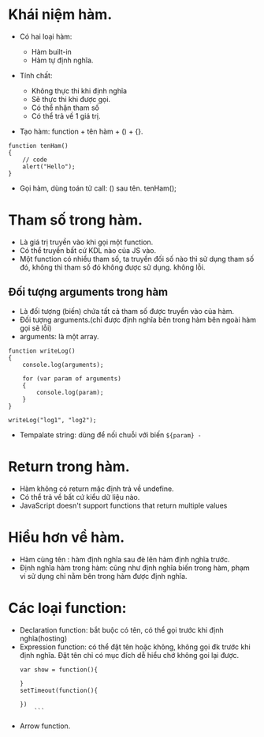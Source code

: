 # Khái niệm hàm.
+ Có hai loại hàm:
    + Hàm built-in
    + Hàm tự định nghĩa.

+ Tính chất:
    + Không thực thi khi định nghĩa
    + Sẽ thực thi khi được gọi.
    + Có thể nhận tham số
    + Có thể  trả về 1 giá trị.

+ Tạo hàm: function + tên hàm + () + {}.

```
function tenHam()
{
    // code
    alert("Hello");
}
```

+  Gọi hàm, dùng toán tử  call: () sau tên.
tenHam();

# Tham số  trong hàm.
+ Là giá trị truyền vào khi gọi một function.
+ Có thể truyền bất cứ KDL nào của JS vào.
+ Một function có nhiều tham số, ta truyền đối số nào thì sử dụng tham số đó, không thì tham số đó không được sử dụng. không lỗi.

## Đối tượng arguments trong hàm
+ Là đối tượng (biến) chứa tất cả tham số được truyền vào của hàm.
+ Đối tượng arguments.(chỉ được định nghĩa bên trong hàm bên ngoài hàm gọi sẽ lỗi)
+ arguments: là một array.
```
function writeLog()
{
    console.log(arguments);

    for (var param of arguments)
    {
        console.log(param);
    }
}

writeLog("log1", "log2");

```

+ Tempalate string: dùng để nối chuỗi với biến `${param} - `

# Return trong hàm.
+ Hàm không có return mặc định trả về  undefine.
+ Có thể trả về bất cứ kiểu dữ liệu nào.
+ JavaScript doesn't support functions that return multiple values

# Hiểu hơn về  hàm.
+ Hàm cùng tên : hàm định nghĩa sau đè lên hàm định nghĩa trước.
+ Định nghĩa hàm trong hàm: cũng như định nghĩa biến trong hàm, phạm vi sử dụng chỉ nằm bên trong hàm được định nghĩa.

# Các loại function:
+ Declaration function: bắt buộc có tên, có thể gọi trước khi định nghĩa(hosting)
+ Expression function: có thể đặt tên hoặc không, không gọi đk trước khi định nghĩa. Đặt tên chỉ có mục đích dễ hiểu chớ không goi lại được.
    ```
    var show = function(){

    }
    setTimeout(function(){

    })
        ```
+ Arrow function.
